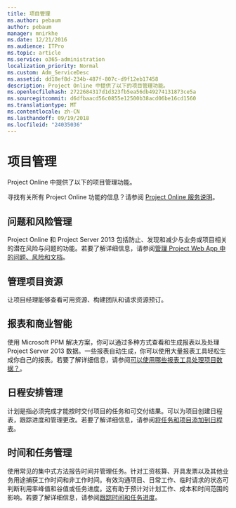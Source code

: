 ```yaml
---
title: 项目管理
ms.author: pebaum
author: pebaum
manager: mnirkhe
ms.date: 12/21/2016
ms.audience: ITPro
ms.topic: article
ms.service: o365-administration
localization_priority: Normal
ms.custom: Adm_ServiceDesc
ms.assetid: dd18ef8d-234b-487f-807c-d9f12eb17458
description: Project Online 中提供了以下的项目管理功能。
ms.openlocfilehash: 2722684317d1d323fb5ea56db49274131873ce5a
ms.sourcegitcommit: d6dfbaacd56c0855e12500b38acd06be16cd1560
ms.translationtype: MT
ms.contentlocale: zh-CN
ms.lasthandoff: 09/19/2018
ms.locfileid: "24035036"
---
```

# <a name="project-management"></a>项目管理

Project Online 中提供了以下的项目管理功能。
  
寻找有关所有 Project Online 功能的信息？请参阅 [Project Online 服务说明](project-online-service-description.md)。
  
## <a name="issues-and-risk-management"></a>问题和风险管理
<a name="bkmk_IssuesRiskManagement"> </a>

Project Online 和 Project Server 2013 包括防止、发现和减少与业务或项目相关的潜在风险与问题的功能。若要了解详细信息，请参阅[管理 Project Web App 中的问题、风险和文档](https://go.microsoft.com/fwlink/?LinkId=402634)。
  
## <a name="manage-project-resources"></a>管理项目资源
<a name="bkmk_ManageProjectResources"> </a>

让项目经理能够查看可用资源、构建团队和请求资源预订。
  
## <a name="reporting-and-business-intelligence"></a>报表和商业智能
<a name="bkmk_ReportingBusinessIntelligence"> </a>

使用 Microsoft PPM 解决方案，你可以通过多种方式查看和生成报表以及处理 Project Server 2013 数据。一些报表自动生成，你可以使用大量报表工具轻松生成你自己的报表。若要了解详细信息，请参阅[可以使用哪些报表工具处理项目数据？](https://go.microsoft.com/fwlink/?LinkId=402642)。
  
## <a name="schedule-management"></a>日程安排管理
<a name="bkmk_ScheduleManagement"> </a>

计划是指必须完成才能按时交付项目的任务和可交付结果。可以为项目创建日程表，跟踪进度和管理更改。若要了解详细信息，请参阅[将任务和项目添加到日程表](https://go.microsoft.com/fwlink/?LinkID=402655)。
  
## <a name="time-and-task-management"></a>时间和任务管理
<a name="bkmk_TimeTaskManagement"> </a>

使用常见的集中式方法报告时间并管理任务。针对工资核算、开具发票以及其他业务用途捕获工作时间和非工作时间。有效沟通项目、日常工作、临时请求的状态可判断利用率峰值和谷值或任务进度。这有助于预计对计划工作、成本和时间范围的影响。若要了解详细信息，请参阅[跟踪时间和任务进度](https://go.microsoft.com/fwlink/p/?LinkId=271321)。
  

